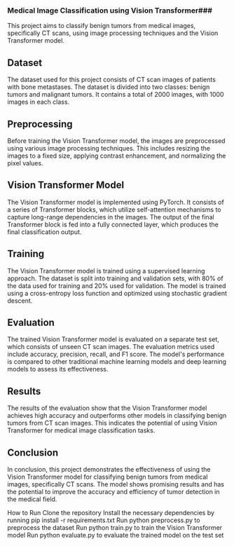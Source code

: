  ###  Medical Image Classification using Vision Transformer### 
This project aims to classify benign tumors from medical images, specifically CT scans, using image processing techniques and the Vision Transformer model.

## Dataset
The dataset used for this project consists of CT scan images of patients with bone metastases. The dataset is divided into two classes: benign tumors and malignant tumors. It contains a total of 2000 images, with 1000 images in each class.

## Preprocessing
Before training the Vision Transformer model, the images are preprocessed using various image processing techniques. This includes resizing the images to a fixed size, applying contrast enhancement, and normalizing the pixel values.

## Vision Transformer Model
The Vision Transformer model is implemented using PyTorch. It consists of a series of Transformer blocks, which utilize self-attention mechanisms to capture long-range dependencies in the images. The output of the final Transformer block is fed into a fully connected layer, which produces the final classification output.

## Training
The Vision Transformer model is trained using a supervised learning approach. The dataset is split into training and validation sets, with 80% of the data used for training and 20% used for validation. The model is trained using a cross-entropy loss function and optimized using stochastic gradient descent.

## Evaluation
The trained Vision Transformer model is evaluated on a separate test set, which consists of unseen CT scan images. The evaluation metrics used include accuracy, precision, recall, and F1 score. The model's performance is compared to other traditional machine learning models and deep learning models to assess its effectiveness.

## Results
The results of the evaluation show that the Vision Transformer model achieves high accuracy and outperforms other models in classifying benign tumors from CT scan images. This indicates the potential of using Vision Transformer for medical image classification tasks.

## Conclusion
In conclusion, this project demonstrates the effectiveness of using the Vision Transformer model for classifying benign tumors from medical images, specifically CT scans. The model shows promising results and has the potential to improve the accuracy and efficiency of tumor detection in the medical field.

How to Run
Clone the repository
Install the necessary dependencies by running pip install -r requirements.txt
Run python preprocess.py to preprocess the dataset
Run python train.py to train the Vision Transformer model
Run python evaluate.py to evaluate the trained model on the test set
